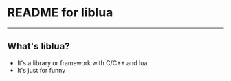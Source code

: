 # **README for liblua** #
***


## **What's liblua?** ##
* It's a library or framework with C/C++ and lua
* It's just for funny
